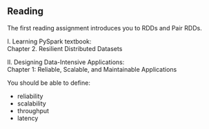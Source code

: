 ## Reading

The first reading assignment introduces you to RDDs and Pair RDDs.  

I. Learning PySpark textbook:  
Chapter 2. Resilient Distributed Datasets

II. Designing Data-Intensive Applications:  
Chapter 1: Reliable, Scalable, and Maintainable Applications

You should be able to define:
- reliability
- scalability
- throughput
- latency

